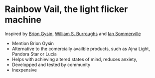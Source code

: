 # Rainbow Vail, the light flicker machine

Inspired by [Brion Gysin](https://en.wikipedia.org/wiki/Brion_Gysin), [William S. Burroughs](https://en.wikipedia.org/wiki/William_S._Burroughs) and [Ian Sommerville](https://en.wikipedia.org/wiki/Ian_Sommerville_(technician))

* Mention Brion Gysin
* Alternative to the comercially availble products, such as Ajna Light, Pandora Star or Lucia
* Helps with achieving altered states of mind, reduces anxiety, 
* Developped and tested by community
* Inexpensive
